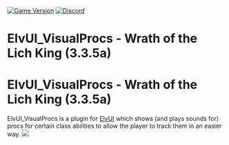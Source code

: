 [![Game Version](https://img.shields.io/badge/wow-3.3.5-blue.svg)](https://github.com/ElvUI-WotLK)
[![Discord](https://discordapp.com/api/guilds/259362419372064778/widget.png?style=shield)](https://discord.gg/UXSc7nt)

# ElvUI_VisualProcs - Wrath of the Lich King (3.3.5a)

# ElvUI_VisualProcs - Wrath of the Lich King (3.3.5a)
ElvUI_VisualProcs is a plugin for [ElvUI](https://github.com/ElvUI-WotLK/ElvUI) which shows (and plays sounds for) procs for certain class abilities to allow the player to track them in an easier way.
<a href="https://user-images.githubusercontent.com/590348/77227695-31e9ec80-6b93-11ea-9d9c-ab533b5bd8c5.jpg">
<img src="https://user-images.githubusercontent.com/590348/77227698-344c4680-6b93-11ea-8e64-9bad41003342.jpg">
</a>

